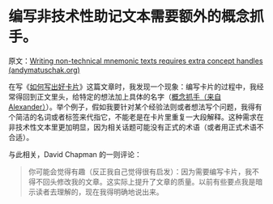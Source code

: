 # 编写非技术性助记文本需要额外的概念抓手。

原文：[Writing non-technical mnemonic texts requires extra concept handles (andymatuschak.org)](https://notes.andymatuschak.org/z2jD91wK8CiwDwr1qX33tfFBboyD6kcanVx3)

在写《[如何写出好卡片](https://andymatuschak.org/prompts)》这篇文章时，我发现一个现象：编写卡片的过程中，我经常得回到正文里头，给特定的想法加上具体的名字（[概念抓手（来自 Alexander）](https://notes.andymatuschak.org/z5vA4vw86DKNq22xt6pRWhumeRmSzwV6hxRHE)）。举个例子，假如我要针对某个经验法则或者想法写个问题，我得有个简洁的名词或者标签来代指它，不能老是在卡片里重复一大段解释。这种需求在非技术性文本里更加明显，因为相关话题可能没有正式的术语（或者用正式术语不合适）。

与此相关，David Chapman 的一则评论：

> 你可能会觉得有趣（反正我自己觉得很有启发）：因为需要编写卡片，我不得不回头修改我的文章。这实际上提升了文章的质量。以前有些要点我是暗示读者去理解的，现在我得明确地说出来。